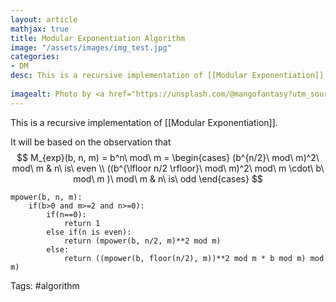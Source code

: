 ```yaml
---
layout: article
mathjax: true
title: Modular Exponentiation Algorithm
image: "/assets/images/img_test.jpg"
categories:
- DM
desc: This is a recursive implementation of [[Modular Exponentiation]].
 
imagealt: Photo by <a href="https://unsplash.com/@mangofantasy?utm_source=unsplash&utm_medium=referral&utm_content=creditCopyText">Tim Johnson</a> on <a href="https://unsplash.com/s/photos/logic?utm_source=unsplash&utm_medium=referral&utm_content=creditCopyText">Unsplash</a>
---
```

This is a recursive implementation of [[Modular Exponentiation]].

It will be based on the observation that
$$
M_{exp}(b, n, m) = b^n\ mod\ m = \begin{cases} 
      (b^{n/2}\ mod\ m)^2\ mod\ m & n\ is\ even \\
      ((b^{\lfloor n/2 \rfloor}\ mod\ m)^2\ mod\ m \cdot\ b\ mod\ m )\ mod\ m & n\ is\ odd
\end{cases}
$$

```
mpower(b, n, m):
	if(b>0 and m>=2 and n>=0):
		if(n==0):
			return 1
		else if(n is even):
			return (mpower(b, n/2, m)**2 mod m)
		else:
			return ((mpower(b, floor(n/2), m))**2 mod m * b mod m) mod m)
```

Tags: #algorithm 